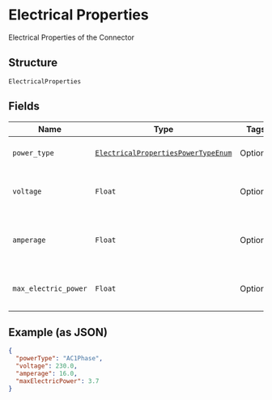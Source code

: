 
# Electrical Properties

Electrical Properties of the Connector

## Structure

`ElectricalProperties`

## Fields

| Name | Type | Tags | Description |
|  --- | --- | --- | --- |
| `power_type` | [`ElectricalPropertiesPowerTypeEnum`](../../doc/models/electrical-properties-power-type-enum.md) | Optional | Power Type used in this connector. |
| `voltage` | `Float` | Optional | Voltage in Volts for this connector |
| `amperage` | `Float` | Optional | Electric Current in Amperes for this connector |
| `max_electric_power` | `Float` | Optional | Power in Kilowatts for this connector |

## Example (as JSON)

```json
{
  "powerType": "AC1Phase",
  "voltage": 230.0,
  "amperage": 16.0,
  "maxElectricPower": 3.7
}
```

